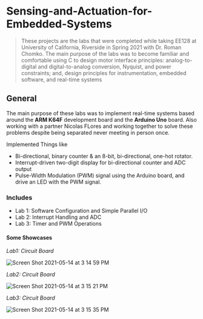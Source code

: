 # Sensing-and-Actuation-for-Embedded-Systems
>These projects are the labs that were completed while taking EE128 at University of California, Riverside in Spring 2021 with Dr. Roman Chomko. The main purpose of the labs was to become familiar and comfortable using C to design motor interface principles: analog-to-digital and digital-to-analog conversion, Nyquist, and power constraints; and, design principles for instrumentation, embedded software, and real-time systems

## General
The main purpose of these labs was to implement real-time systems based around the **ARM K64F** development board and the **Arduino Uno** board. Also working with a partner Nicolas FLores and working together to solve these problems despite being separated never meeting in person once. 

Implemented Things like
* Bi-directional, binary counter & an 8-bit, bi-directional, one-hot rotator.
* Interrupt-driven two-digit display for bi-directional counter and ADC output 
* Pulse-Width Modulation (PWM) signal using the Arduino board, and drive an LED with the PWM signal.


### Includes
* Lab 1: Software Configuration and Simple Parallel I/O
* Lab 2: Interrupt Handling and ADC
* Lab 3: Timer and PWM Operations


#### Some Showcases 
*Lab1: Circuit Board*

![Screen Shot 2021-05-14 at 3 14 59 PM](https://user-images.githubusercontent.com/62925991/118336801-412ea680-b4c7-11eb-9289-6d46f07f5147.png)

*Lab2: Circuit Board*

![Screen Shot 2021-05-14 at 3 15 21 PM](https://user-images.githubusercontent.com/62925991/118336803-42f86a00-b4c7-11eb-92aa-e8e3130d5e3e.png)

*Lab3: Circuit Board*

![Screen Shot 2021-05-14 at 3 15 35 PM](https://user-images.githubusercontent.com/62925991/118336806-44299700-b4c7-11eb-8368-0bbde0c3109a.png)
